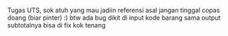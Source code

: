 Tugas UTS, sok atuh yang mau jadiin referensi asal jangan tinggal copas doang (biar pinter) :)
btw ada bug dikit di input kode barang sama output subtotalnya bisa di fix kok tenang 
